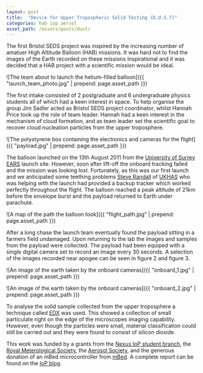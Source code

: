 ```yaml
---
layout: post
title:  "Device for Upper Tropospheric Solid Testing (D.U.S.T)"
categories: hab iop aersol
asset_path: /assets/posts/dust/
---
```


The first Bristol SEDS project was inspired by the increasing number of amatuer High Altitude Balloon (HAB) missions. It was hard not to find the images of the Earth recorded on these missions inspirational and it was decided that a HAB project with a scientific mission would be ideal. 

![The team about to launch the helium-filled balloon]({{ "launch_team_photo.jpg" | prepend: page.asset_path }})

The first intake consisted of 2 postgraduate and 6 undergraduate physics students all of which had a keen interest in space. To help organise the group Jim Sadler acted as Bristol SEDS project coordinator, whilst Hannah Price took up the role of team leader. Hannah had a keen interest in the mechanism of cloud formation, and as team leader set the scientific goal to recover cloud nucleation particles from the upper troposphere.

![The polystyrene box containing the electronics and cameras for the flight]({{ "payload.jpg" | prepend: page.asset_path }})

The balloon launched on the 13th August 2011 from the [University of Surrey EARS](https://www.ussu.co.uk/ClubsSocieties/societies/ears/Pages/home.aspx) launch site. However, soon after lift-off the onboard tracking failed and the mission was looking lost. Fortunately, as this was our first launch and we anticipated some teething problems [Steve Randall](http://randomsolutions.co.uk/Random_Aerospace/Welcome.html) of [UKHAS](http://ukhas.org.uk/) who was helping with the launch had provided a backup tracker which worked perfectly throughout the flight. The balloon reached a peak altitude of 21km before the envelope burst and the payload returned to Earth under parachute.

![A map of the path the balloon took]({{ "flight_path.jpg" | prepend: page.asset_path }})

After a long chase the launch team eventually found the payload sitting in a farmers field undamaged. Upon returning to the lab the images and samples from the payload were collected. The payload had been equiped with a single digital camera set to record an image every 30 seconds. A selection of the images recorded near apogee can be seen in figure 2 and figure 3.

![An image of the earth taken by the onboard cameras]({{ "onboard_1.jpg" | prepend: page.asset_path }})

![An image of the earth taken by the onboard cameras]({{ "onboard_2.jpg" | prepend: page.asset_path }})

To analyse the solid sample collected from the upper troposphere a technique called [EDX](http://en.wikipedia.org/wiki/Energy-dispersive_X-ray_spectroscopy) was used. This showed a collection of small particulate right on the edge of the microscopes imaging capability. However, even though the particles were small, material classification could still be carried out and they were found to consist of silicon dioxide. 


This work was funded by a grants from the [Nexus IoP student branch](http://www.iop.org/activity/university-student-network/), the [Royal Meterological Society](http://www.rmets.org/), the [Aerosol Society](http://www.aerosol-soc.org.uk/), and the generous donation of an mBed microcontroller from [mBed](http://mbed.org/). A complete report can be found on the [IoP blog](http://www.iopblog.org/bristol-balloon-launch/).